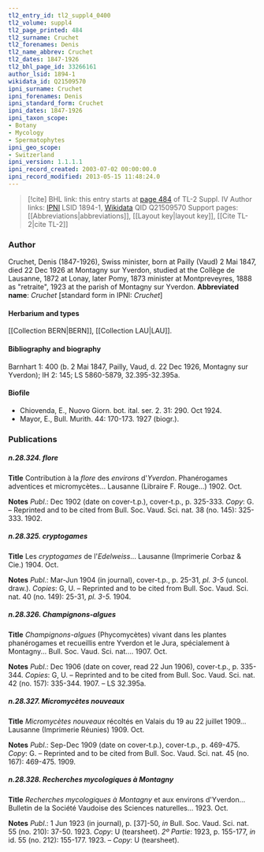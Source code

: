 ```yaml
---
tl2_entry_id: tl2_suppl4_0400
tl2_volume: suppl4
tl2_page_printed: 484
tl2_surname: Cruchet
tl2_forenames: Denis
tl2_name_abbrev: Cruchet
tl2_dates: 1847-1926
tl2_bhl_page_id: 33266161
author_lsid: 1894-1
wikidata_id: Q21509570
ipni_surname: Cruchet
ipni_forenames: Denis
ipni_standard_form: Cruchet
ipni_dates: 1847-1926
ipni_taxon_scope: 
- Botany
- Mycology
- Spermatophytes
ipni_geo_scope: 
- Switzerland
ipni_version: 1.1.1.1
ipni_record_created: 2003-07-02 00:00:00.0
ipni_record_modified: 2013-05-15 11:48:24.0
---
```


> [!cite] BHL link: this entry starts at [page 484](https://www.biodiversitylibrary.org/page/33266161) of TL-2 Suppl. IV
> Author links: [IPNI](https://www.ipni.org/a/1894-1) LSID 1894-1, [Wikidata](https://www.wikidata.org/wiki/Q21509570) QID Q21509570
> Support pages: [[Abbreviations|abbreviations]], [[Layout key|layout key]], [[Cite TL-2|cite TL-2]]

### Author

Cruchet, Denis (1847-1926), Swiss minister, born at Pailly (Vaud) 2 Mai 1847, died 22 Dec 1926 at Montagny sur Yverdon, studied at the Collège de Lausanne, 1872 at Lonay, later Pomy, 1873 minister at Montpreveyres, 1888 as "retraite", 1923 at the parish of Montagny sur Yverdon. 
**Abbreviated name**: *Cruchet* \[standard form in IPNI: *Cruchet*\]

#### Herbarium and types

[[Collection BERN|BERN]], [[Collection LAU|LAU]].

#### Bibliography and biography

Barnhart 1: 400 (b. 2 Mai 1847, Pailly, Vaud, d. 22 Dec 1926, Montagny sur Yverdon); IH 2: 145; LS 5860-5879, 32.395-32.395a.

#### Biofile

- Chiovenda, E., Nuovo Giorn. bot. ital. ser. 2. 31: 290. Oct 1924.
- Mayor, E., Bull. Murith. 44: 170-173. 1927 (biogr.).

### Publications

##### n.28.324. flore

**Title**
Contribution à la *flore* des *environs* d'*Yverdon*. Phanérogames adventices et micromycètes... Lausanne (Libraire F. Rouge...) 1902. Oct.

**Notes**
*Publ*.: Dec 1902 (date on cover-t.p.), cover-t.p., p. 325-333. *Copy*: G. – Reprinted and to be cited from Bull. Soc. Vaud. Sci. nat. 38 (no. 145): 325-333. 1902.

##### n.28.325. cryptogames

**Title**
Les *cryptogames* de l'*Edelweiss*... Lausanne (Imprimerie Corbaz & Cie.) 1904. Oct.

**Notes**
*Publ*.: Mar-Jun 1904 (in journal), cover-t.p., p. 25-31, *pl. 3-5* (uncol. draw.). *Copies*: G, U. – Reprinted and to be cited from Bull. Soc. Vaud. Sci. nat. 40 (no. 149): 25-31, *pl. 3-5.* 1904.

##### n.28.326. Champignons-algues

**Title**
*Champignons-algues* (Phycomycètes) vivant dans les plantes phanérogames et recueillis entre Yverdon et le Jura, spécialement à Montagny... Bull. Soc. Vaud. Sci. nat.... 1907. Oct.

**Notes**
*Publ*.: Dec 1906 (date on cover, read 22 Jun 1906), cover-t.p., p. 335-344. *Copies*: G, U. – Reprinted and to be cited from Bull. Soc. Vaud. Sci. nat. 42 (no. 157): 335-344. 1907. – LS 32.395a.

##### n.28.327. Micromycètes nouveaux

**Title**
*Micromycètes nouveaux* récoltés en Valais du 19 au 22 juillet 1909... Lausanne (Imprimerie Réunies) 1909. Oct.

**Notes**
*Publ*.: Sep-Dec 1909 (date on cover-t.p.), cover-t.p., p. 469-475. *Copy*: G. – Reprinted and to be cited from Bull. Soc. Vaud. Sci. nat. 45 (no. 167): 469-475. 1909.

##### n.28.328. Recherches mycologiques à Montagny

**Title**
*Recherches mycologiques à Montagny* et aux environs d'Yverdon... Bulletin de la Société Vaudoise des Sciences naturelles... 1923. Oct.

**Notes**
*Publ*.: 1 Jun 1923 (in journal), p. \[37\]-50, *in* Bull. Soc. Vaud. Sci. nat. 55 (no. 210): 37-50. 1923. *Copy*: U (tearsheet).
*2º Partie*: 1923, p. 155-177, *in* id. 55 (no. 212): 155-177. 1923. – *Copy*: U (tearsheet).

